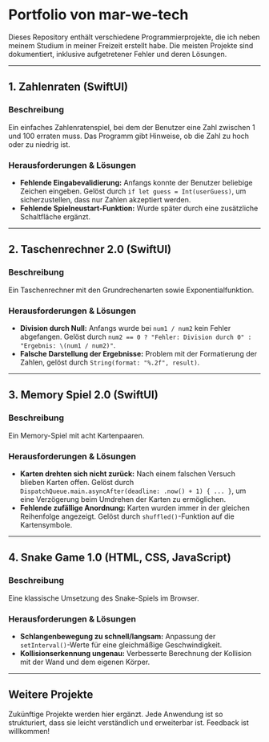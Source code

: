 # Portfolio von mar-we-tech

Dieses Repository enthält verschiedene Programmierprojekte, die ich neben meinem Studium in meiner Freizeit erstellt habe. Die meisten Projekte sind dokumentiert, inklusive aufgetretener Fehler und deren Lösungen.

---

## 1. Zahlenraten (SwiftUI)

### Beschreibung
Ein einfaches Zahlenratenspiel, bei dem der Benutzer eine Zahl zwischen 1 und 100 erraten muss. Das Programm gibt Hinweise, ob die Zahl zu hoch oder zu niedrig ist.

### Herausforderungen & Lösungen
- **Fehlende Eingabevalidierung:** Anfangs konnte der Benutzer beliebige Zeichen eingeben. Gelöst durch `if let guess = Int(userGuess)`, um sicherzustellen, dass nur Zahlen akzeptiert werden.
- **Fehlende Spielneustart-Funktion:** Wurde später durch eine zusätzliche Schaltfläche ergänzt.

---

## 2. Taschenrechner 2.0 (SwiftUI)

### Beschreibung
Ein Taschenrechner mit den Grundrechenarten sowie Exponentialfunktion.

### Herausforderungen & Lösungen
- **Division durch Null:** Anfangs wurde bei `num1 / num2` kein Fehler abgefangen. Gelöst durch `num2 == 0 ? "Fehler: Division durch 0" : "Ergebnis: \(num1 / num2)"`.
- **Falsche Darstellung der Ergebnisse:** Problem mit der Formatierung der Zahlen, gelöst durch `String(format: "%.2f", result)`.

---

## 3. Memory Spiel 2.0 (SwiftUI)

### Beschreibung
Ein Memory-Spiel mit acht Kartenpaaren.

### Herausforderungen & Lösungen
- **Karten drehten sich nicht zurück:** Nach einem falschen Versuch blieben Karten offen. Gelöst durch `DispatchQueue.main.asyncAfter(deadline: .now() + 1) { ... }`, um eine Verzögerung beim Umdrehen der Karten zu ermöglichen.
- **Fehlende zufällige Anordnung:** Karten wurden immer in der gleichen Reihenfolge angezeigt. Gelöst durch `shuffled()`-Funktion auf die Kartensymbole.

---

## 4. Snake Game 1.0 (HTML, CSS, JavaScript)

### Beschreibung
Eine klassische Umsetzung des Snake-Spiels im Browser.

### Herausforderungen & Lösungen
- **Schlangenbewegung zu schnell/langsam:** Anpassung der `setInterval()`-Werte für eine gleichmäßige Geschwindigkeit.
- **Kollisionserkennung ungenau:** Verbesserte Berechnung der Kollision mit der Wand und dem eigenen Körper.

---

## Weitere Projekte
Zukünftige Projekte werden hier ergänzt. Jede Anwendung ist so strukturiert, dass sie leicht verständlich und erweiterbar ist. Feedback ist willkommen!

